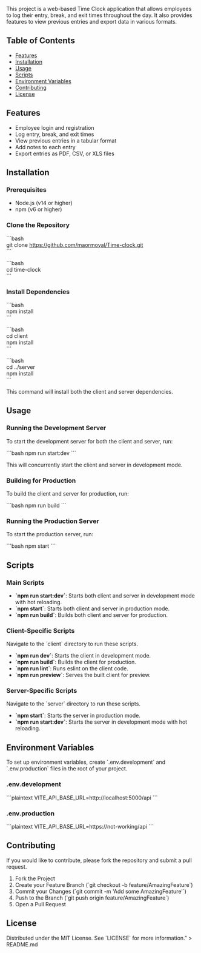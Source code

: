 This project is a web-based Time Clock application that allows employees to log their entry, break, and exit times throughout the day. It also provides features to view previous entries and export data in various formats.

## Table of Contents

- [Features](#features)
- [Installation](#installation)
- [Usage](#usage)
- [Scripts](#scripts)
- [Environment Variables](#environment-variables)
- [Contributing](#contributing)
- [License](#license)

## Features

- Employee login and registration
- Log entry, break, and exit times
- View previous entries in a tabular format
- Add notes to each entry
- Export entries as PDF, CSV, or XLS files

## Installation

### Prerequisites

- Node.js (v14 or higher)
- npm (v6 or higher)

### Clone the Repository

\`\`\`bash  
git clone https://github.com/maormoyal/Time-clock.git  
\`\`\`

\`\`\`bash  
cd time-clock  
\`\`\`

### Install Dependencies

\`\`\`bash  
npm install  
\`\`\`

\`\`\`bash  
cd client  
npm install  
\`\`\`

\`\`\`bash  
cd ../server  
npm install  
\`\`\`

This command will install both the client and server dependencies.

## Usage

### Running the Development Server

To start the development server for both the client and server, run:

\`\`\`bash
npm run start:dev
\`\`\`

This will concurrently start the client and server in development mode.

### Building for Production

To build the client and server for production, run:

\`\`\`bash
npm run build
\`\`\`

### Running the Production Server

To start the production server, run:

\`\`\`bash
npm start
\`\`\`

## Scripts

### Main Scripts

- **\`npm run start:dev\`**: Starts both client and server in development mode with hot reloading.
- **\`npm start\`**: Starts both client and server in production mode.
- **\`npm run build\`**: Builds both client and server for production.

### Client-Specific Scripts

Navigate to the \`client\` directory to run these scripts.

- **\`npm run dev\`**: Starts the client in development mode.
- **\`npm run build\`**: Builds the client for production.
- **\`npm run lint\`**: Runs eslint on the client code.
- **\`npm run preview\`**: Serves the built client for preview.

### Server-Specific Scripts

Navigate to the \`server\` directory to run these scripts.

- **\`npm start\`**: Starts the server in production mode.
- **\`npm run start:dev\`**: Starts the server in development mode with hot reloading.

## Environment Variables

To set up environment variables, create \`.env.development\` and \`.env.production\` files in the root of your project.

### .env.development

\`\`\`plaintext
VITE_API_BASE_URL=http://localhost:5000/api
\`\`\`

### .env.production

\`\`\`plaintext
VITE_API_BASE_URL=https://not-working/api
\`\`\`

## Contributing

If you would like to contribute, please fork the repository and submit a pull request.

1. Fork the Project
2. Create your Feature Branch (\`git checkout -b feature/AmazingFeature\`)
3. Commit your Changes (\`git commit -m 'Add some AmazingFeature'\`)
4. Push to the Branch (\`git push origin feature/AmazingFeature\`)
5. Open a Pull Request

## License

Distributed under the MIT License. See \`LICENSE\` for more information." > README.md
